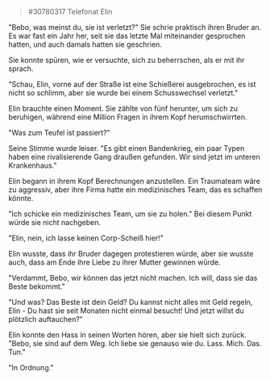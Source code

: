 >#30780317 Telefonat Elin  

"Bebo, was meinst du, sie ist verletzt?" Sie schrie praktisch ihren Bruder an. Es war fast ein Jahr her, seit sie das letzte Mal miteinander gesprochen hatten, und auch damals hatten sie geschrien.  

Sie konnte spüren, wie er versuchte, sich zu beherrschen, als er mit ihr sprach.  

"Schau, Elin, vorne auf der Straße ist eine Schießerei ausgebrochen, es ist nicht so schlimm, aber sie wurde bei einem Schusswechsel verletzt."  

Elin brauchte einen Moment. Sie zählte von fünf herunter, um sich zu beruhigen, während eine Million Fragen in ihrem Kopf herumschwirrten.  

"Was zum Teufel ist passiert?"  

Seine Stimme wurde leiser. "Es gibt einen Bandenkrieg, ein paar Typen haben eine rivalisierende Gang draußen gefunden. Wir sind jetzt im unteren Krankenhaus."  

Elin begann in ihrem Kopf Berechnungen anzustellen. Ein Traumateam wäre zu aggressiv, aber ihre Firma hatte ein medizinisches Team, das es schaffen könnte.  

"Ich schicke ein medizinisches Team, um sie zu holen." Bei diesem Punkt würde sie nicht nachgeben.  

"Elin, nein, ich lasse keinen Corp-Scheiß hier!"  

Elin wusste, dass ihr Bruder dagegen protestieren würde, aber sie wusste auch, dass am Ende ihre Liebe zu ihrer Mutter gewinnen würde.  

"Verdammt, Bebo, wir können das jetzt nicht machen. Ich will, dass sie das Beste bekommt."  

"Und was? Das Beste ist dein Geld? Du kannst nicht alles mit Geld regeln, Elin - Du hast sie seit Monaten nicht einmal besucht! Und jetzt willst du plötzlich auftauchen?"  

Elin konnte den Hass in seinen Worten hören, aber sie hielt sich zurück. "Bebo, sie sind auf dem Weg. Ich liebe sie genauso wie du. Lass. Mich. Das. Tun."  

"In Ordnung."
